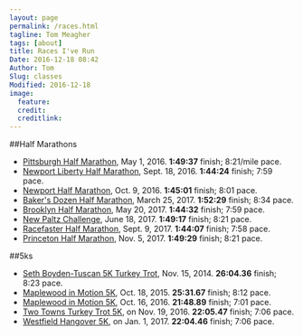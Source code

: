 ```yaml
---
layout: page
permalink: /races.html
tagline: Tom Meagher
tags: [about]
title: Races I've Run
Date: 2016-12-18 08:42
Author: Tom
Slug: classes
Modified: 2016-12-18
image:
  feature: 
  credit: 
  creditlink: 
---
```


##Half Marathons
* [Pittsburgh Half Marathon](http://results.xacte.com/?mid=79), May 1, 2016. **1:49:37** finish; 8:21/mile pace.
* [Newport Liberty Half Marathon](http://compuscore.com/cs2016/sept/libhm.htm), Sept. 18, 2016. **1:44:24** finish; 7:59 pace.
* [Newport Half Marathon](https://my.racewire.com/results/32830/37120), Oct. 9, 2016. **1:45:01** finish; 8:01 pace.
* [Baker's Dozen Half Marathon](http://compuscore.com/cs2017/march/bakerdoz.htm), March 25, 2017. **1:52:29** finish; 8:34 pace.
* [Brooklyn Half Marathon](http://results.nyrr.org/runner/10638695/races), May 20, 2017. **1:44:32** finish; 7:59 pace.
* [New Paltz Challenge](http://results.fultonaccuratetiming.com/spring17/NP-Challenge.htm), June 18, 2017. **1:49:17** finish; 8:21 pace.
* [Racefaster Half Marathon](https://runsignup.com/race/results/?raceId=49104#resultSetId-92994), Sept. 9, 2017. **1:44:07** finish; 7:58 pace.
* [Princeton Half Marathon](https://georesults.racemine.com/Princeton-Half-Marathon/events/2017/princeton-half-marathon/229/entrant/share), Nov. 5, 2017. **1:49:29** finish; 8:21 pace.

##5ks
* [Seth Boyden-Tuscan 5K Turkey Trot](http://compuscore.com/cs2014/novdec/sethtus.htm), Nov. 15, 2014. **26:04.36** finish; 8:23 pace.
* [Maplewood in Motion 5K](http://compuscore.com/cs2015/october/maplewd.htm), Oct. 18, 2015. **25:31.67** finish; 8:12 pace.
* [Maplewood in Motion 5K](http://compuscore.com/cs2016/october/maplewd.htm), Oct. 16, 2016. **21:48.89** finish; 7:01 pace.
* [Two Towns Turkey Trot 5K](http://compuscore.com/cs2016/novdec/boyden.htm), on Nov. 19, 2016. **22:05.47** finish; 7:06 pace.
* [Westfield Hangover 5K](http://compuscore.com/cs2017/janfeb/cjhang.htm), on Jan. 1, 2017. **22:04.46** finish; 7:06 pace.